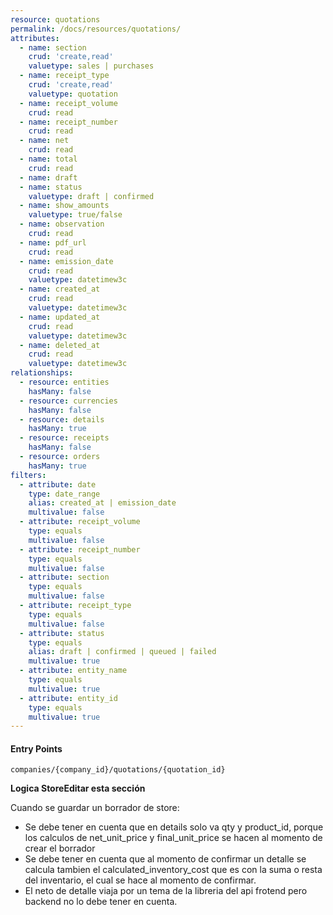 ```yaml
---
resource: quotations
permalink: /docs/resources/quotations/
attributes:
  - name: section
    crud: 'create,read'
    valuetype: sales | purchases
  - name: receipt_type
    crud: 'create,read'
    valuetype: quotation
  - name: receipt_volume
    crud: read
  - name: receipt_number
    crud: read
  - name: net
    crud: read
  - name: total
    crud: read
  - name: draft
  - name: status
    valuetype: draft | confirmed
  - name: show_amounts
    valuetype: true/false
  - name: observation
    crud: read
  - name: pdf_url
    crud: read
  - name: emission_date
    crud: read
    valuetype: datetimew3c
  - name: created_at
    crud: read
    valuetype: datetimew3c
  - name: updated_at
    crud: read
    valuetype: datetimew3c
  - name: deleted_at
    crud: read
    valuetype: datetimew3c
relationships:
  - resource: entities
    hasMany: false
  - resource: currencies
    hasMany: false
  - resource: details
    hasMany: true
  - resource: receipts
    hasMany: false
  - resource: orders
    hasMany: true
filters:
  - attribute: date
    type: date_range
    alias: created_at | emission_date
    multivalue: false
  - attribute: receipt_volume
    type: equals
    multivalue: false
  - attribute: receipt_number
    type: equals
    multivalue: false
  - attribute: section
    type: equals
    multivalue: false
  - attribute: receipt_type
    type: equals
    multivalue: false
  - attribute: status
    type: equals
    alias: draft | confirmed | queued | failed
    multivalue: true
  - attribute: entity_name
    type: equals
    multivalue: true
  - attribute: entity_id
    type: equals
    multivalue: true
---
```


#### Entry Points
```
companies/{company_id}/quotations/{quotation_id}
```

**Logica StoreEditar esta sección**

Cuando se guardar un borrador de store:

- Se debe tener en cuenta que en details solo va qty y product_id, porque los calculos de net_unit_price y final_unit_price se hacen al momento de crear el borrador
- Se debe tener en cuenta que al momento de confirmar un detalle se calcula tambien el calculated_inventory_cost que es con la suma o resta del inventario, el cual se hace al momento de confirmar.
- El neto de detalle viaja por un tema de la libreria del api frotend pero backend no lo debe tener en cuenta.
